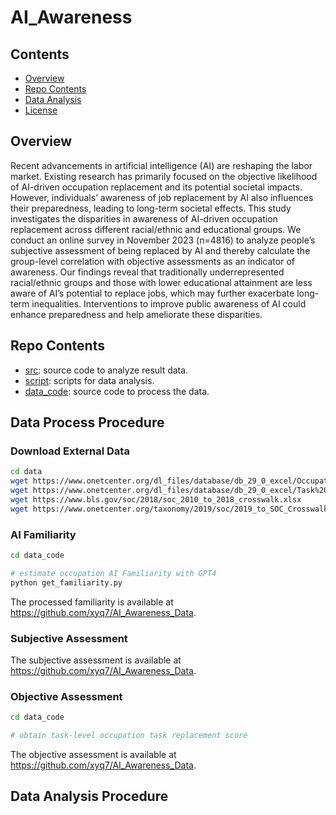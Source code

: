 # AI_Awareness

## Contents
- [Overview](#overview)
- [Repo Contents](#repo-contents)
- [Data Analysis](#data-analysis)
- [License](./LICENSE)

## Overview
Recent advancements in artificial intelligence (AI) are reshaping the labor market. 
Existing research has primarily focused on the objective likelihood of AI-driven occupation
replacement and its potential societal impacts. 
However, individuals’ awareness of job replacement by AI also influences their preparedness, leading to long-term societal effects.
This study investigates the disparities in awareness of AI-driven occupation replacement across 
different racial/ethnic and educational groups.
We conduct an online survey in November 2023 (n=4816) to analyze people’s subjective assessment of being replaced by AI and thereby calculate the group-level correlation with objective assessments as an indicator of awareness.
Our findings reveal that traditionally underrepresented racial/ethnic groups and those with lower educational attainment are less aware of AI’s potential to replace jobs, which may further exacerbate long-term inequalities. Interventions to improve public awareness of AI could enhance preparedness and help ameliorate these disparities.


## Repo Contents
- [src](./src): source code to analyze result data.
- [script](./script): scripts for data analysis.
- [data_code](./data_code): source code to process the data.


## Data Process Procedure
### Download External Data

```bash
cd data
wget https://www.onetcenter.org/dl_files/database/db_29_0_excel/Occupation%20Data.xlsx
wget https://www.onetcenter.org/dl_files/database/db_29_0_excel/Task%20Statements.xlsx
wget https://www.bls.gov/soc/2018/soc_2010_to_2018_crosswalk.xlsx
wget https://www.onetcenter.org/taxonomy/2019/soc/2019_to_SOC_Crosswalk.xlsx?fmt=xlsx


```
### AI Familiarity
```bash
cd data_code

# estimate occupation AI Familiarity with GPT4
python get_familiarity.py
```
The processed familiarity is available at https://github.com/xyq7/AI_Awareness_Data.


### Subjective Assessment
The subjective assessment is available at https://github.com/xyq7/AI_Awareness_Data.



### Objective Assessment


```bash
cd data_code

# obtain task-level occupation task replacement score


```
The objective assessment is available at https://github.com/xyq7/AI_Awareness_Data.


## Data Analysis Procedure

